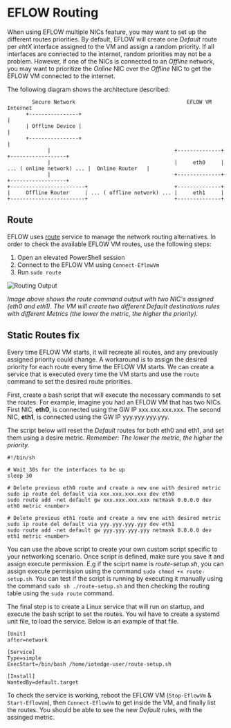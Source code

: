 # EFLOW Routing

When using EFLOW multiple NICs feature, you may want to set up the different routes priorities. By default, EFLOW will create one _Default_ route per _ehtX_ interface assigned to the VM and assign a random priority.
If all interfaces are connected to the internet, random priorities may not be a problem. However, if one of the NICs is connected to an _Offline_ network, you may want to prioritize the _Online_ NIC over the _Offline_ NIC to get the EFLOW VM connected to the internet. 

The following diagram shows the architecture described:
```
        Secure Network                                    EFLOW VM                                    Internet
      +----------------+                                                                                 |
      | Offline Device |                                                                                 |
      +----------------+                                                                                 |
             |                                        +--------------+                           +------------------+
             |                                        |     eth0     | ... ( online network) ... |  Online Router   |
             |                                        +--------------+                           +------------------+
+------------------------+                            +--------------+
|     Offline Router     | ... ( offline network) ... |     eth1     |
+------------------------+                            +--------------+                                                                                                                                           
```

## Route

EFLOW uses [route](https://man7.org/linux/man-pages/man8/route.8.html) service to manage the network routing alternatives. In order to check the available EFLOW VM routes, use the following steps:

1. Open an elevated PowerShell session
2. Connect to the EFLOW VM using `Connect-EflowVm`
3. Run `sudo route`

![Routing Output](./route-output.png)

_Image above shows the route command output with two NIC's assigned (eth0 and eth1). The VM will create two different _Default_ destinations rules with different Metrics (the lower the metric, the higher the priority)._


## Static Routes fix
Every time EFLOW VM starts, it will recreate all routes, and any previously assigned priority could change. A workaround is to assign the desired priority for each route every time the EFLOW VM starts. We can create a service that is executed every time the VM starts and use the `route` command to set the desired route priorities.

First, create a bash script that will execute the necessary commands to set the routes. For example, imagine you had an EFLOW VM that has two NICs. First NIC, **eth0**, is connected using the GW IP xxx.xxx.xxx.xxx. The second NIC, **eth1**, is connected using the GW IP yyy.yyy.yyy.yyy. 

The script below will reset the _Default_ routes for both eth0 and eth1, and set them using a desire <number> metric.
_Remember: The lower the metric, the higher the priority._ 

```
#!/bin/sh

# Wait 30s for the interfaces to be up
sleep 30

# Delete previous eth0 route and create a new one with desired metric
sudo ip route del default via xxx.xxx.xxx.xxx dev eth0
sudo route add -net default gw xxx.xxx.xxx.xxx netmask 0.0.0.0 dev eth0 metric <number>

# Delete previous eth1 route and create a new one with desired metric
sudo ip route del default via yyy.yyy.yyy.yyy dev eth1
sudo route add -net default gw yyy.yyy.yyy.yyy netmask 0.0.0.0 dev eth1 metric <number>
```

You can use the above script to create your own custom script specific to your networking scenario. Once script is defined, make sure you save it and assign execute permission. E.g if the sciprt name is _route-setup.sh_, you can assign execute permission using the command `sudo chmod +x route-setup.sh`. You can test if the script is running by executing it manually using the command `sudo sh ./route-setup.sh` and then checking the routing table using the `sudo route` command. 
        
The final step is to create a Linux service that will run on startup, and execute the bash script to set the routes. You wil have to create a systemd unit file, to load the service. Below is an example of that file.
        
```
[Unit]
after=network

[Service]
Type=simple
ExecStart=/bin/bash /home/iotedge-user/route-setup.sh

[Install]
WantedBy=default.target
```

 To check the service is working, reboot the EFLOW VM (`Stop-EflowVm` & `Start-EflowVm`),  then `Connect-EflowVm` to get inside the VM, and finally list the routes. You should be able to see the new _Default_ rules, with the assinged metric.
      
